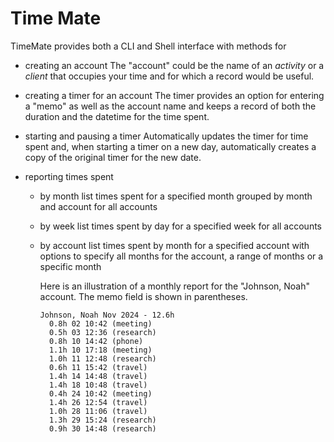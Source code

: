 # Time Mate

TimeMate provides both a CLI and Shell interface with methods for

- creating an account 
The "account" could be the name of an *activity* or a *client* that occupies your time and for which a record would be useful. 

- creating a timer for an account 
The timer provides an option for entering a "memo" as well as the account name and keeps a record of both the duration and the datetime for the time spent.

- starting and pausing a timer 
Automatically updates the timer for time spent and, when starting a timer on a new day, automatically creates a copy of the original timer for the new date. 

- reporting times spent
    - by month 
    list times spent for a specified month grouped by month and account for all accounts
    - by week 
    list times spent by day for a specified week for all accounts
    - by account 
    list times spent by month for a specified account with options to specify all months for the account, a range of months or a specific month

      Here is an illustration of a monthly report for the "Johnson, Noah" account. The memo field is shown in parentheses.
        ```
        Johnson, Noah Nov 2024 - 12.6h
          0.8h 02 10:42 (meeting)
          0.5h 03 12:36 (research)
          0.8h 10 14:42 (phone)
          1.1h 10 17:18 (meeting)
          1.0h 11 12:48 (research)
          0.6h 11 15:42 (travel)
          1.4h 14 14:48 (travel)
          1.4h 18 10:48 (travel)
          0.4h 24 10:42 (meeting)
          1.4h 26 12:54 (travel)
          1.0h 28 11:06 (travel)
          1.3h 29 15:24 (research)
          0.9h 30 14:48 (research)
        ```
